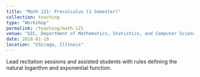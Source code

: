 ```yaml
---
title: "Math 121: Precalculus (1 Semester)"
collection: teaching
type: "Workshop"
permalink: /teaching/math-121
venue: "UIC, Department of Mathematics, Statistics, and Computer Science (MSCS)"
date: 2018-01-10
location: "Chicago, Illinois"
---
```


Lead recitation sessions and assisted students with rules defining the natural logarithm and exponential function.